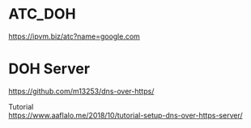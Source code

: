 # ATC_DOH

https://ipvm.biz/atc?name=google.com

# DOH Server
https://github.com/m13253/dns-over-https/

Tutorial  
https://www.aaflalo.me/2018/10/tutorial-setup-dns-over-https-server/